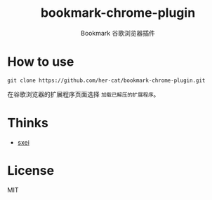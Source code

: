 <h1 align="center"> bookmark-chrome-plugin </h1>
<p align="center"> Bookmark 谷歌浏览器插件 </p>

# How to use

```
git clone https://github.com/her-cat/bookmark-chrome-plugin.git
```

在谷歌浏览器的扩展程序页面选择 `加载已解压的扩展程序`。

# Thinks
- [sxei](https://github.com/sxei/chrome-plugin-demo)

# License
MIT
